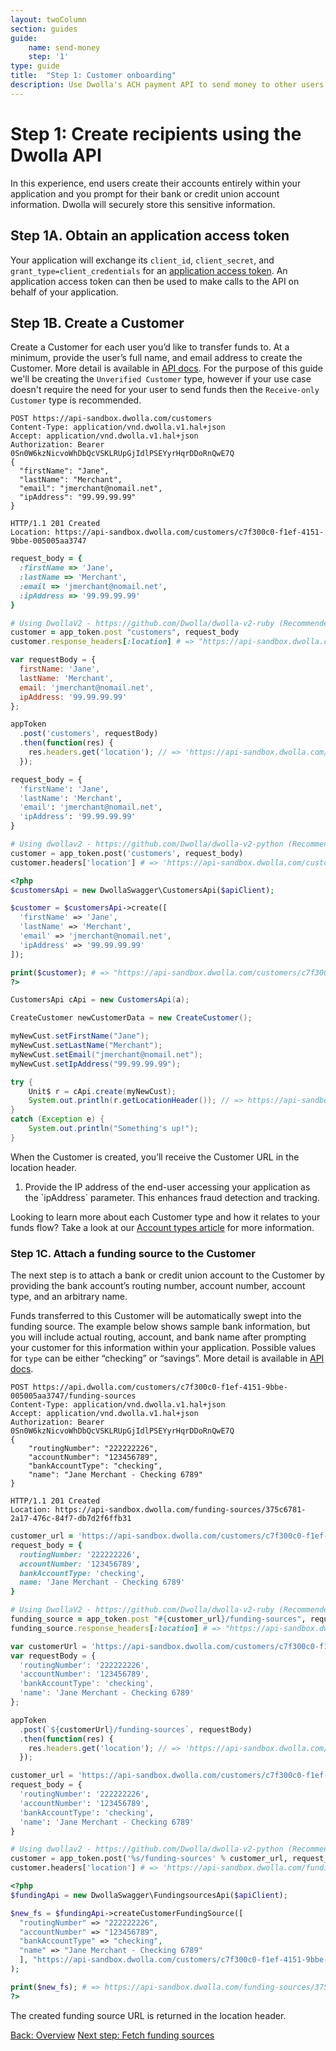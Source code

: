```yaml
---
layout: twoColumn
section: guides
guide:
    name: send-money
    step: '1'
type: guide
title:  "Step 1: Customer onboarding"
description: Use Dwolla's ACH payment API to send money to other users.
---
```

# Step 1: Create recipients using the Dwolla API

In this experience, end users create their accounts entirely within your application and you prompt for their bank or credit union account information. Dwolla will securely store this sensitive information.

## Step 1A. Obtain an application access token

Your application will exchange its `client_id`, `client_secret`, and `grant_type=client_credentials` for an [application access token](https://docsv2.dwolla.com/#application-authorization). An application access token can then be used to make calls to the API on behalf of your application.

## Step 1B. Create a Customer

Create a Customer for each user you’d like to transfer funds to. At a minimum, provide the user’s full name, and email address to create the Customer. More detail is available in [API docs](https://docsv2.dwolla.com/#create-a-customer). For the purpose of this guide we'll be creating the `Unverified Customer` type, however if your use case doesn't require the need for your user to send funds then the `Receive-only Customer` type is recommended.

```raw
POST https://api-sandbox.dwolla.com/customers
Content-Type: application/vnd.dwolla.v1.hal+json
Accept: application/vnd.dwolla.v1.hal+json
Authorization: Bearer 0Sn0W6kzNicvoWhDbQcVSKLRUpGjIdlPSEYyrHqrDDoRnQwE7Q
{
  "firstName": "Jane",
  "lastName": "Merchant",
  "email": "jmerchant@nomail.net",
  "ipAddress": "99.99.99.99"
}

HTTP/1.1 201 Created
Location: https://api-sandbox.dwolla.com/customers/c7f300c0-f1ef-4151-9bbe-005005aa3747
```

```ruby
request_body = {
  :firstName => 'Jane',
  :lastName => 'Merchant',
  :email => 'jmerchant@nomail.net',
  :ipAddress => '99.99.99.99'
}

# Using DwollaV2 - https://github.com/Dwolla/dwolla-v2-ruby (Recommended)
customer = app_token.post "customers", request_body
customer.response_headers[:location] # => "https://api-sandbox.dwolla.com/customers/c7f300c0-f1ef-4151-9bbe-005005aa3747"
```

```javascript
var requestBody = {
  firstName: 'Jane',
  lastName: 'Merchant',
  email: 'jmerchant@nomail.net',
  ipAddress: '99.99.99.99'
};

appToken
  .post('customers', requestBody)
  .then(function(res) {
    res.headers.get('location'); // => 'https://api-sandbox.dwolla.com/customers/c7f300c0-f1ef-4151-9bbe-005005aa3747'
  });
```

```python
request_body = {
  'firstName': 'Jane',
  'lastName': 'Merchant',
  'email': 'jmerchant@nomail.net',
  'ipAddress': '99.99.99.99'
}

# Using dwollav2 - https://github.com/Dwolla/dwolla-v2-python (Recommended)
customer = app_token.post('customers', request_body)
customer.headers['location'] # => 'https://api-sandbox.dwolla.com/customers/c7f300c0-f1ef-4151-9bbe-005005aa3747'
```

```php
<?php
$customersApi = new DwollaSwagger\CustomersApi($apiClient);

$customer = $customersApi->create([
  'firstName' => 'Jane',
  'lastName' => 'Merchant',
  'email' => 'jmerchant@nomail.net',
  'ipAddress' => '99.99.99.99'
]);

print($customer); # => "https://api-sandbox.dwolla.com/customers/c7f300c0-f1ef-4151-9bbe-005005aa3747"
?>
```

```java
CustomersApi cApi = new CustomersApi(a);

CreateCustomer newCustomerData = new CreateCustomer();

myNewCust.setFirstName("Jane");
myNewCust.setLastName("Merchant");
myNewCust.setEmail("jmerchant@nomail.net");
myNewCust.setIpAddress("99.99.99.99");

try {
    Unit$ r = cApi.create(myNewCust);
    System.out.println(r.getLocationHeader()); // => https://api-sandbox.dwolla.com/customers/c7f300c0-f1ef-4151-9bbe-005005aa3747
}
catch (Exception e) {
    System.out.println("Something's up!");
}
```

When the Customer is created, you’ll receive the Customer URL in the location header.

<ol class = "alerts">
    <li class="alert icon-alert-info">
      Provide the IP address of the end-user accessing your application as the `ipAddress` parameter. This enhances fraud detection and tracking.
    </li>
</ol>

Looking to learn more about each Customer type and how it relates to your funds flow? Take a look at our [Account types article](https://developers.dwolla.com/resources/account-types.html) for more information.

### Step 1C. Attach a funding source to the Customer

The next step is to attach a bank or credit union account to the Customer by providing the bank account’s routing number, account number, account type, and an arbitrary name.

Funds transferred to this Customer will be automatically swept into the funding source. The example below shows sample bank information, but you will include actual routing, account, and bank name after prompting your customer for this information within your application. Possible values for `type` can be either “checking” or “savings”. More detail is available in [API docs](https://docsv2.dwolla.com/#create-a-funding-source-for-a-customer).

```raw
POST https://api.dwolla.com/customers/c7f300c0-f1ef-4151-9bbe-005005aa3747/funding-sources
Content-Type: application/vnd.dwolla.v1.hal+json
Accept: application/vnd.dwolla.v1.hal+json
Authorization: Bearer 0Sn0W6kzNicvoWhDbQcVSKLRUpGjIdlPSEYyrHqrDDoRnQwE7Q
{
    "routingNumber": "222222226",
    "accountNumber": "123456789",
    "bankAccountType": "checking",
    "name": "Jane Merchant - Checking 6789"
}

HTTP/1.1 201 Created
Location: https://api-sandbox.dwolla.com/funding-sources/375c6781-2a17-476c-84f7-db7d2f6ffb31
```

```ruby
customer_url = 'https://api-sandbox.dwolla.com/customers/c7f300c0-f1ef-4151-9bbe-005005aa3747'
request_body = {
  routingNumber: '222222226',
  accountNumber: '123456789',
  bankAccountType: 'checking',
  name: 'Jane Merchant - Checking 6789'
}

# Using DwollaV2 - https://github.com/Dwolla/dwolla-v2-ruby (Recommended)
funding_source = app_token.post "#{customer_url}/funding-sources", request_body
funding_source.response_headers[:location] # => "https://api-sandbox.dwolla.com/funding-sources/375c6781-2a17-476c-84f7-db7d2f6ffb31"

```

```javascript
var customerUrl = 'https://api-sandbox.dwolla.com/customers/c7f300c0-f1ef-4151-9bbe-005005aa3747';
var requestBody = {
  'routingNumber': '222222226',
  'accountNumber': '123456789',
  'bankAccountType': 'checking',
  'name': 'Jane Merchant - Checking 6789'
};

appToken
  .post(`${customerUrl}/funding-sources`, requestBody)
  .then(function(res) {
    res.headers.get('location'); // => 'https://api-sandbox.dwolla.com/funding-sources/375c6781-2a17-476c-84f7-db7d2f6ffb31'
  });
```

```python
customer_url = 'https://api-sandbox.dwolla.com/customers/c7f300c0-f1ef-4151-9bbe-005005aa3747'
request_body = {
  'routingNumber': '222222226',
  'accountNumber': '123456789',
  'bankAccountType': 'checking',
  'name': 'Jane Merchant - Checking 6789'
}

# Using dwollav2 - https://github.com/Dwolla/dwolla-v2-python (Recommended)
customer = app_token.post('%s/funding-sources' % customer_url, request_body)
customer.headers['location'] # => 'https://api-sandbox.dwolla.com/funding-sources/375c6781-2a17-476c-84f7-db7d2f6ffb31'

```

```php
<?php
$fundingApi = new DwollaSwagger\FundingsourcesApi($apiClient);

$new_fs = $fundingApi->createCustomerFundingSource([
  "routingNumber" => "222222226",
  "accountNumber" => "123456789",
  "bankAccountType" => "checking",
  "name" => "Jane Merchant - Checking 6789"
  ], "https://api-sandbox.dwolla.com/customers/c7f300c0-f1ef-4151-9bbe-005005aa3747"
);

print($new_fs); # => https://api-sandbox.dwolla.com/funding-sources/375c6781-2a17-476c-84f7-db7d2f6ffb31
?>
```

The created funding source URL is returned in the location header.

<nav class="pager-nav">
    <a href="./">Back: Overview</a>
    <a href="fetch-funding-sources.html">Next step: Fetch funding sources</a>
</nav>
